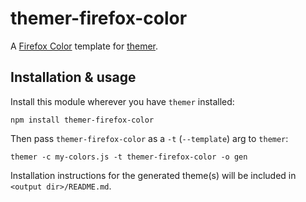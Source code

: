 # themer-firefox-color

A [Firefox Color](https://color.firefox.com) template for [themer](https://github.com/mjswensen/themer).

## Installation & usage

Install this module wherever you have `themer` installed:

    npm install themer-firefox-color

Then pass `themer-firefox-color` as a `-t` (`--template`) arg to `themer`:

    themer -c my-colors.js -t themer-firefox-color -o gen

Installation instructions for the generated theme(s) will be included in `<output dir>/README.md`.
